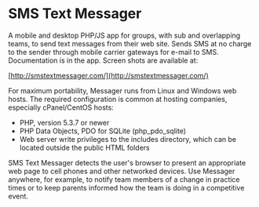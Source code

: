 # SMS Text Messager

A mobile and desktop PHP/JS app for groups, with sub and overlapping teams, to send text messages from their web site. Sends SMS at no charge to the sender through mobile carrier gateways for e-mail to SMS. Documentation is in the app. Screen shots are available at:

   [http://smstextmessager.com/](http://smstextmessager.com/)

For maximum portability, Messager runs from Linux and Windows web hosts. The required configuration is common at hosting companies, especially cPanel/CentOS hosts: 

* PHP, version 5.3.7 or newer
* PHP Data Objects, PDO for SQLite (php_pdo_sqlite)
* Web server write privileges to the includes directory, which can be located outside the public HTML folders

SMS Text Messager detects the user's browser to present an appropriate web page to cell phones and other networked devices. Use Messager anywhere, for example, to notify team members of a change in practice times or to keep parents informed how the team is doing in a competitive event.